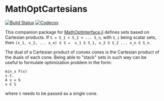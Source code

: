 # MathOptCartesians

[![Build Status](https://travis-ci.com/matbesancon/MathOptCartesians.jl.svg?branch=master)](https://travis-ci.com/matbesancon/MathOptCartesians.jl)
[![Codecov](https://codecov.io/gh/matbesancon/MathOptCartesians.jl/branch/master/graph/badge.svg)](https://codecov.io/gh/matbesancon/MathOptCartesians.jl)

This companion package for [MathOptInterface.jl](https://github.com/jump-dev/MathOptInterface.jl)
defines sets based on Cartesian products.
If `S = S_1 × S_2 × ... S_n`, with `S_i` being scalar sets, then
`(x_1, x_2, ... x_n) ∈ S ⇔  x_1 ∈ S_1, x_2 ∈ S_2 ... x_n ∈ S_n`.  

The dual of a Cartesian product of convex cones is the Cartesian product of the duals of each cone.
Being able to "stack" sets in such way can be useful to formulate optimization problem in the form:

```
min_x F(x)
s.t.
A x = b
x ∈ S
```

where `S` needs to be passed as a single cone.